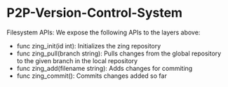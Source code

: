 # P2P-Version-Control-System

Filesystem APIs:
We expose the following APIs to the layers above:
- func zing_init(id int): Initializes the zing repository
- func zing_pull(branch string): Pulls changes from the global repository to the given branch in the local repository 
- func zing_add(filename string): Adds changes for commiting 
- func zing_commit(): Commits changes added so far 
